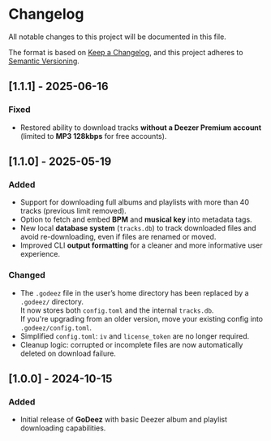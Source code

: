# Changelog

All notable changes to this project will be documented in this file.

The format is based on [Keep a Changelog](https://keepachangelog.com/en/1.1.0/),
and this project adheres to [Semantic Versioning](https://semver.org/spec/v2.0.0.html).

## [1.1.1] - 2025-06-16

### Fixed
- Restored ability to download tracks **without a Deezer Premium account** (limited to **MP3 128kbps** for free accounts).

## [1.1.0] - 2025-05-19

### Added
- Support for downloading full albums and playlists with more than 40 tracks (previous limit removed).
- Option to fetch and embed **BPM** and **musical key** into metadata tags.
- New local **database system** (`tracks.db`) to track downloaded files and avoid re-downloading, even if files are renamed or moved.
- Improved CLI **output formatting** for a cleaner and more informative user experience.

### Changed
- The `.godeez` file in the user’s home directory has been replaced by a `.godeez/` directory.  
  It now stores both `config.toml` and the internal `tracks.db`.  
  If you're upgrading from an older version, move your existing config into `.godeez/config.toml`.
- Simplified `config.toml`: `iv` and `license_token` are no longer required.
- Cleanup logic: corrupted or incomplete files are now automatically deleted on download failure.

## [1.0.0] - 2024-10-15

### Added

- Initial release of **GoDeez** with basic Deezer album and playlist downloading capabilities.